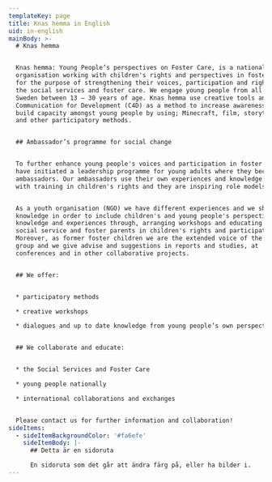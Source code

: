 ```yaml
---
templateKey: page
title: Knas hemma in English
uid: in-english
mainBody: >-
  # Knas hemma


  Knas hemma: Young People’s perspectives on Foster Care, is a national youth
  organisation working with children's rights and perspectives in foster care
  for the purpose of strengthening their voices, participation and rights within
  the social services and foster care. We engage young people from all over
  Sweden between 13 – 30 years of age. Knas hemma use creative tools and
  Communication for Development (C4D) as a method to increase awareness and to
  build capacity amongst young people by using; Minecraft, film, storytelling
  and other participatory methods. 


  ## Ambassador’s programme for social change


  To further enhance young people's voices and participation in foster care, we
  have initiated a leadership programme for young adults where they become our
  ambassadors. Our ambassadors use their own experiences and knowledge together
  with training in children's rights and they are inspiring role models.


  As a youth organisation (NGO) we have different experiences and we share this
  knowledge in order to include children's and young people's perspectives,
  knowledge and experiences through, arranging workshops and educating the
  social service and foster parents in children's rights and participation.
  Moreover, as former foster children we are the extended voice of the target
  group and we give advise and suggestions in reports and studies, at
  conferences and in other collaborative projects.


  ## We offer:


  * participatory methods

  * creative workshops

  * dialogues and up to date knowledge from young people’s own perspectives


  ## We collaborate and educate:


  * the Social Services and Foster Care 

  * young people nationally 

  * international collaborations and exchanges 


  Please contact us for further information and collaboration!
sideItems:
  - sideItemBackgroundColor: '#fa6efe'
    sideItemBody: |-
      ## Detta är en sidoruta

      En sidoruta som det går att ändra färg på, eller ha bilder i.
---
```


